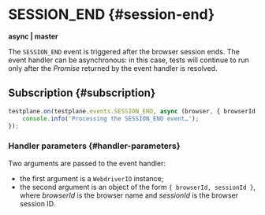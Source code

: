 # SESSION_END {#session-end}

**async | master**

The `SESSION_END` event is triggered after the browser session ends. The event handler can be asynchronous: in this case, tests will continue to run only after the _Promise_ returned by the event handler is resolved.

## Subscription {#subscription}

```javascript
testplane.on(testplane.events.SESSION_END, async (browser, { browserId, sessionId }) => {
    console.info('Processing the SESSION_END event…');
});
```

### Handler parameters {#handler-parameters}

Two arguments are passed to the event handler:
* the first argument is a `WebdriverIO` instance;
* the second argument is an object of the form `{ browserId, sessionId }`, where _browserId_ is the browser name and _sessionId_ is the browser session ID.
